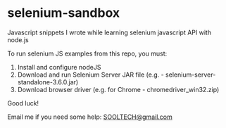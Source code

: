 # selenium-sandbox
Javascript snippets I wrote while learning selenium javascript API with node.js

To run selenium JS examples from this repo, you must:

1) Install and configure nodeJS
2) Download and run Selenium Server JAR file (e.g. - selenium-server-standalone-3.6.0.jar)
3) Download browser driver (e.g. for Chrome - chromedriver_win32.zip)

Good luck!

Email me if you need some help: SOOLTECH@gmail.com
